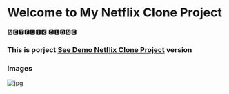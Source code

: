 # Welcome to My Netflix Clone Project

🅽🅴🆃🅵🅻🅸🆇  🅲🅻🅾🅽🅴


<h3> This is porject <a href="https://netflix-clone-beknur.netlify.app/">See Demo Netflix Clone Project</a> version </h3>

### Images
![jpg](https://github.com/beknurmaxalbayev/Netflix-Clone/blob/main/1.png?raw=true)
